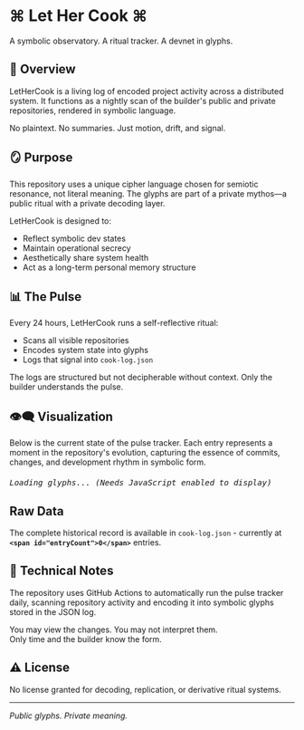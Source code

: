 # ⌘ Let Her Cook ⌘

A symbolic observatory. A ritual tracker. A devnet in glyphs.

## 🧿 Overview

LetHerCook is a living log of encoded project activity across a distributed system. It functions as a nightly scan of the builder's public and private repositories, rendered in symbolic language.

No plaintext. No summaries. Just motion, drift, and signal.

## 🪞 Purpose

This repository uses a unique cipher language chosen for semiotic resonance, not literal meaning. The glyphs are part of a private mythos—a public ritual with a private decoding layer.

LetHerCook is designed to:
- Reflect symbolic dev states
- Maintain operational secrecy
- Aesthetically share system health
- Act as a long-term personal memory structure

## 📊 The Pulse

Every 24 hours, LetHerCook runs a self-reflective ritual:
- Scans all visible repositories
- Encodes system state into glyphs
- Logs that signal into `cook-log.json`

The logs are structured but not decipherable without context.
Only the builder understands the pulse.

## 👁‍🗨 Visualization

Below is the current state of the pulse tracker. Each entry represents a moment in the repository's evolution, capturing the essence of commits, changes, and development rhythm in symbolic form.

<div id="observatory" style="margin: 20px 0; font-family: monospace;">
  <em>Loading glyphs... (Needs JavaScript enabled to display)</em>
</div>

<style>
  .glyph-card {
    background-color: rgba(30, 30, 30, 0.9);
    border-radius: 8px;
    padding: 15px;
    margin-bottom: 20px;
    box-shadow: 0 4px 8px rgba(0, 0, 0, 0.2);
    color: #e0e0e0;
    border-left: 4px solid var(--primary-color, #3A86FF);
  }
  
  .glyph-date {
    font-size: 0.8rem;
    opacity: 0.7;
    margin-bottom: 10px;
  }
  
  .glyph-pulse {
    display: inline-block;
    width: A8px;
    height: 8px;
    border-radius: 50%;
    margin-right: 5px;
  }
  
  .pulse-true {
    background-color: #4CAF50;
    box-shadow: 0 0 5px rgba(76, 175, 80, 0.7);
  }
  
  .pulse-false {
    background-color: #FF5252;
  }
  
  .glyph-display {
    font-size: 1.5rem;
    padding: 15px 0;
    letter-spacing: 0.1rem;
  }
  
  .glyph-meta {
    display: grid;
    grid-template-columns: repeat(auto-fill, minmax(120px, 1fr));
    gap: 10px;
    font-size: 0.75rem;
    margin-top: 10px;
    border-top: 1px solid rgba(255, 255, 255, 0.1);
    padding-top: 10px;
  }
  
  .meta-item {
    display: flex;
    flex-direction: column;
  }
  
  .meta-label {
    opacity: 0.6;
  }
  
  .meta-value {
    font-weight: bold;
  }
</style>

<script>
  document.addEventListener('DOMContentLoaded', async function() {
    try {
      const response = await fetch('./cook-log.json');
      const data = await response.json();
      
      if (data.length === 0) {
        document.getElementById('observatory').innerHTML = `
          <div style="padding: 15px; background-color: rgba(0, 0, 0, 0.05); border-radius: 5px;">
            <p>The observatory is empty. The first pulse has not yet been recorded.</p>
            <p>Return after the first nightly scan to witness the beginning of the pattern.</p>
          </div>
        `;
        return;
      }
      
      // Sort by timestamp, newest first
      const sortedData = [...data].sort((a, b) => 
        new Date(b.timestamp) - new Date(a.timestamp)
      );
      
      // Only show the 10 most recent entries
      const recentData = sortedData.slice(0, 10);
      
      // Clear loading message
      document.getElementById('observatory').innerHTML = '';
      
      // Display each glyph entry
      recentData.forEach(entry => {
        const date = new Date(entry.timestamp);
        const formattedDate = date.toLocaleString('en-US', {
          weekday: 'long',
          year: 'numeric',
          month: 'long',
          day: 'numeric',
          hour: '2-digit',
          minute: '2-digit'
        });
        
        const cardElement = document.createElement('div');
        cardElement.className = 'glyph-card';
        cardElement.style.setProperty('--primary-color', entry.visual?.primary || '#3A86FF');
        
        cardElement.innerHTML = `
          <div class="glyph-date">
            <span class="glyph-pulse pulse-${entry.pulse}"></span>
            ${formattedDate}
          </div>
          <div class="glyph-display">
            ${entry.glyphs}
          </div>
          <div class="glyph-meta">
            <div class="meta-item">
              <span class="meta-label">Cycle</span>
              <span class="meta-value">${entry.meta?.cycle || '?'}</span>
            </div>
            <div class="meta-item">
              <span class="meta-label">Resonance</span>
              <span class="meta-value">${entry.meta?.resonance || 'unknown'}</span>
            </div>
            <div class="meta-item">
              <span class="meta-label">Pattern</span>
              <span class="meta-value">${entry.meta?.pattern || 'undefined'}</span>
            </div>
            <div class="meta-item">
              <span class="meta-label">Intensity</span>
              <span class="meta-value">${entry.meta?.intensity || '0.0'}</span>
            </div>
          </div>
        `;
        
        document.getElementById('observatory').appendChild(cardElement);
      });
      
      // Add note if there are more entries
      if (data.length > 10) {
        const moreElement = document.createElement('div');
        moreElement.style.textAlign = 'center';
        moreElement.style.opacity = '0.7';
        moreElement.style.marginTop = '20px';
        moreElement.innerHTML = `<em>+ ${data.length - 10} more historical entries in the log...</em>`;
        document.getElementById('observatory').appendChild(moreElement);
      }
      
    } catch (error) {
      console.error('Error loading glyphs:', error);
      document.getElementById('observatory').innerHTML = `
        <div style="padding: 15px; background-color: rgba(255, 0, 0, 0.05); border-radius: 5px; color: #d32f2f;">
          <p>Failed to load the glyph data. The signal appears to be disrupted.</p>
          <p>Error: ${error.message}</p>
        </div>
      `;
    }
  });
</script>

## Raw Data

The complete historical record is available in `cook-log.json` - currently at **`<span id="entryCount">0</span>`** entries.

<script>
  fetch('./cook-log.json')
    .then(response => response.json())
    .then(data => {
      document.getElementById('entryCount').textContent = data.length;
    })
    .catch(() => {
      document.getElementById('entryCount').textContent = 'unknown';
    });
</script>

## 🔭 Technical Notes

The repository uses GitHub Actions to automatically run the pulse tracker daily, scanning repository activity and encoding it into symbolic glyphs stored in the JSON log.

You may view the changes. You may not interpret them.  
Only time and the builder know the form.

## ⚠️ License

No license granted for decoding, replication, or derivative ritual systems.

---

*Public glyphs. Private meaning.*